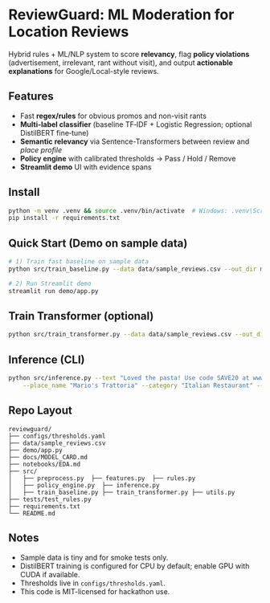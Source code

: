 # ReviewGuard: ML Moderation for Location Reviews

Hybrid rules + ML/NLP system to score **relevancy**, flag **policy violations** (advertisement, irrelevant, rant without visit),
and output **actionable explanations** for Google/Local-style reviews.

## Features
- Fast **regex/rules** for obvious promos and non-visit rants
- **Multi-label classifier** (baseline TF‑IDF + Logistic Regression; optional DistilBERT fine‑tune)
- **Semantic relevancy** via Sentence-Transformers between review and *place profile*
- **Policy engine** with calibrated thresholds → Pass / Hold / Remove
- **Streamlit demo** UI with evidence spans

## Install
```bash
python -m venv .venv && source .venv/bin/activate  # Windows: .venv\Scripts\activate
pip install -r requirements.txt
```

## Quick Start (Demo on sample data)
```bash
# 1) Train fast baseline on sample data
python src/train_baseline.py --data data/sample_reviews.csv --out_dir models/baseline

# 2) Run Streamlit demo
streamlit run demo/app.py
```

## Train Transformer (optional)
```bash
python src/train_transformer.py --data data/sample_reviews.csv --out_dir models/transformer --epochs 1
```

## Inference (CLI)
```bash
python src/inference.py --text "Loved the pasta! Use code SAVE20 at www.pizzapromo.com" \
    --place_name "Mario's Trattoria" --category "Italian Restaurant" --city "Singapore"
```

## Repo Layout
```
reviewguard/
├── configs/thresholds.yaml
├── data/sample_reviews.csv
├── demo/app.py
├── docs/MODEL_CARD.md
├── notebooks/EDA.md
├── src/
│   ├── preprocess.py  ├── features.py  ├── rules.py
│   ├── policy_engine.py  ├── inference.py
│   ├── train_baseline.py ├── train_transformer.py ├── utils.py
├── tests/test_rules.py
├── requirements.txt
└── README.md
```

## Notes
- Sample data is tiny and for smoke tests only.
- DistilBERT training is configured for CPU by default; enable GPU with CUDA if available.
- Thresholds live in `configs/thresholds.yaml`.
- This code is MIT-licensed for hackathon use.
